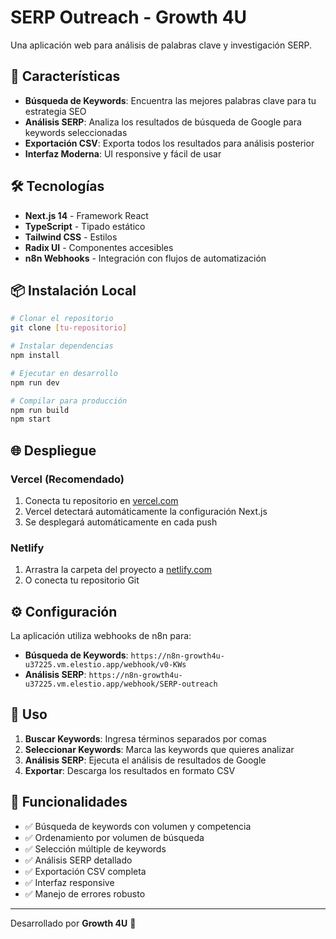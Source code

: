 # SERP Outreach - Growth 4U

Una aplicación web para análisis de palabras clave y investigación SERP.

## 🚀 Características

- **Búsqueda de Keywords**: Encuentra las mejores palabras clave para tu estrategia SEO
- **Análisis SERP**: Analiza los resultados de búsqueda de Google para keywords seleccionadas
- **Exportación CSV**: Exporta todos los resultados para análisis posterior
- **Interfaz Moderna**: UI responsive y fácil de usar

## 🛠️ Tecnologías

- **Next.js 14** - Framework React
- **TypeScript** - Tipado estático
- **Tailwind CSS** - Estilos
- **Radix UI** - Componentes accesibles
- **n8n Webhooks** - Integración con flujos de automatización

## 📦 Instalación Local

```bash
# Clonar el repositorio
git clone [tu-repositorio]

# Instalar dependencias
npm install

# Ejecutar en desarrollo
npm run dev

# Compilar para producción
npm run build
npm start
```

## 🌐 Despliegue

### Vercel (Recomendado)
1. Conecta tu repositorio en [vercel.com](https://vercel.com)
2. Vercel detectará automáticamente la configuración Next.js
3. Se desplegará automáticamente en cada push

### Netlify
1. Arrastra la carpeta del proyecto a [netlify.com](https://netlify.com)
2. O conecta tu repositorio Git

## ⚙️ Configuración

La aplicación utiliza webhooks de n8n para:
- **Búsqueda de Keywords**: `https://n8n-growth4u-u37225.vm.elestio.app/webhook/v0-KWs`
- **Análisis SERP**: `https://n8n-growth4u-u37225.vm.elestio.app/webhook/SERP-outreach`

## 📱 Uso

1. **Buscar Keywords**: Ingresa términos separados por comas
2. **Seleccionar Keywords**: Marca las keywords que quieres analizar
3. **Análisis SERP**: Ejecuta el análisis de resultados de Google
4. **Exportar**: Descarga los resultados en formato CSV

## 🎯 Funcionalidades

- ✅ Búsqueda de keywords con volumen y competencia
- ✅ Ordenamiento por volumen de búsqueda
- ✅ Selección múltiple de keywords
- ✅ Análisis SERP detallado
- ✅ Exportación CSV completa
- ✅ Interfaz responsive
- ✅ Manejo de errores robusto

---

Desarrollado por **Growth 4U** 🚀
